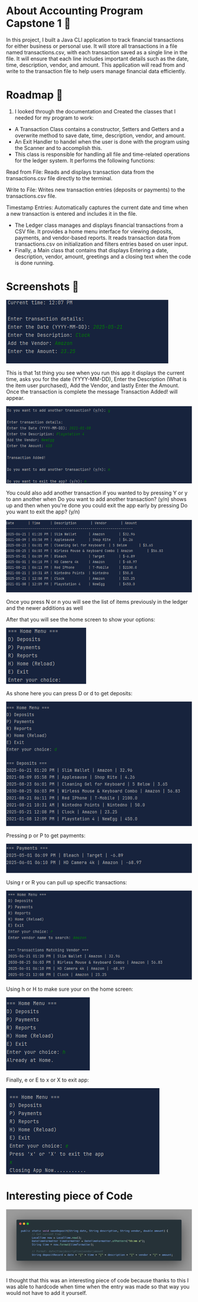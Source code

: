 # About Accounting Program Capstone 1 🧮
In this project, I built a Java CLI application to track financial transactions for either business or personal use.
It will store all transactions in a file named transactions.csv, with each transaction saved as a single line in the file. 
It will ensure that each line includes important details such as the date, time, description, vendor, and amount. 
This application will read from and write to the transaction file to help users manage financial data efficiently.

# Roadmap 🚧
1. I looked through the documentation and Created the classes that I needed for my program to work:
* A Transaction Class contains a constructor, Setters and Getters and a overwrite method to save date, time, description, vendor, and amount.
* An Exit Handler to handel when the user is done with the program using the Scanner and to accomplish this.
* This class is responsible for handling all file and time-related operations for the ledger system. It performs the following functions:

Read from File: Reads and displays transaction data from the transactions.csv file directly to the terminal.

Write to File: Writes new transaction entries (deposits or payments) to the transactions.csv file.

Timestamp Entries: Automatically captures the current date and time when a new transaction is entered and includes it in the file.

* The Ledger class manages and displays financial transactions from a CSV file. It provides a home menu interface for viewing deposits, payments, and vendor-based reports. It reads transaction data from transactions.csv on initialization and filters entries based on user input.
* Finally, a Main class that contains that displays Entering a date, description, vendor, amount, greetings and a closing text when the code is done running.

# Screenshots 📸
![StartScreen.png](Screenshots/StartScreen.png)

This is that 1st thing you see when you run this app it displays the current time, asks you for the date (YYYY-MM-DD), 
Enter the Description (What is the item user purchased), Add the Vendor, and lastly Enter the Amount. Once the transaction is complete the message Transaction Added! will appear.

![StartScreen2.png](Screenshots/StartScreen2.png)

You could also add another transaction if you wanted to by pressing Y or y to ann another when Do you want to add another transaction? (y/n) shows up and then when you're done you could exit the app early by pressing Do you want to exit the app? (y/n)

![Ledger Screen List.png](Screenshots/Ledger%20Screen%20List.png)

Once you press N or n you will see the list of items previously in the ledger and the newer additions as well

After that you will see the home screen to show your options:

![HomeScreen.png](Screenshots/HomeScreen.png)


As shone here you can press D or d to get deposits:

![Deposits .png](Screenshots/Deposits%20.png)

Pressing p or P to get payments:

![Payments.png](Screenshots/Payments.png)

Using r or R you can pull up specific transactions:

![Reports.png](Screenshots/Reports.png)

Using h or H to make sure your on the home screen:

![HomeReload.png](Screenshots/HomeReload.png)

Finally, e or E to x or X to exit app:

![Close.png](Screenshots/Close.png)

# Interesting piece of Code
![carbon.png](Screenshots/carbon.png)

I thought that this was an interesting piece of code because thanks to this I was able to hardcode when time when the entry was made so that way you would not have to add it yourself. 